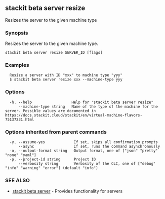 ## stackit beta server resize

Resizes the server to the given machine type

### Synopsis

Resizes the server to the given machine type.

```
stackit beta server resize SERVER_ID [flags]
```

### Examples

```
  Resize a server with ID "xxx" to machine type "yyy"
  $ stackit beta server resize xxx --machine-type yyy
```

### Options

```
  -h, --help                  Help for "stackit beta server resize"
      --machine-type string   Name of the type of the machine for the server. Possible values are documented in https://docs.stackit.cloud/stackit/en/virtual-machine-flavors-75137231.html
```

### Options inherited from parent commands

```
  -y, --assume-yes             If set, skips all confirmation prompts
      --async                  If set, runs the command asynchronously
  -o, --output-format string   Output format, one of ["json" "pretty" "none" "yaml"]
  -p, --project-id string      Project ID
      --verbosity string       Verbosity of the CLI, one of ["debug" "info" "warning" "error"] (default "info")
```

### SEE ALSO

* [stackit beta server](./stackit_beta_server.md)	 - Provides functionality for servers

